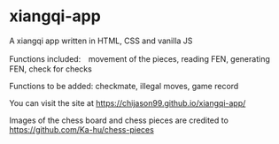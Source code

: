 # xiangqi-app
A xiangqi app written in HTML, CSS and vanilla JS

Functions included:　movement of the pieces, reading FEN, generating FEN, check for checks 

Functions to be added: checkmate, illegal moves, game record 

You can visit the site at https://chijason99.github.io/xiangqi-app/ 

Images of the chess board and chess pieces are credited to https://github.com/Ka-hu/chess-pieces 
